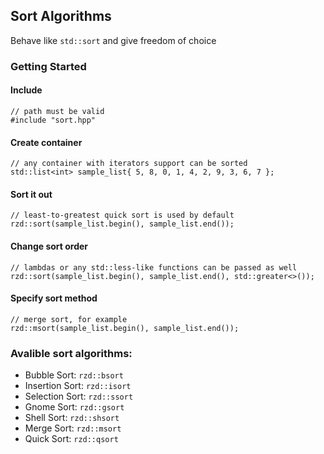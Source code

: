 ## Sort Algorithms
Behave like `std::sort` and give freedom of choice
### Getting Started
#### Include
```
// path must be valid
#include "sort.hpp"
```
#### Create container
```
// any container with iterators support can be sorted 
std::list<int> sample_list{ 5, 8, 0, 1, 4, 2, 9, 3, 6, 7 };
```
#### Sort it out
```
// least-to-greatest quick sort is used by default
rzd::sort(sample_list.begin(), sample_list.end());
```
#### Change sort order
```
// lambdas or any std::less-like functions can be passed as well
rzd::sort(sample_list.begin(), sample_list.end(), std::greater<>());
```
#### Specify sort method
```
// merge sort, for example
rzd::msort(sample_list.begin(), sample_list.end());
```
### Avalible sort algorithms:
 * Bubble Sort: `rzd::bsort`
 * Insertion Sort: `rzd::isort`
 * Selection Sort: `rzd::ssort`
 * Gnome Sort: `rzd::gsort`
 * Shell Sort: `rzd::shsort`
 * Merge Sort: `rzd::msort`
 * Quick Sort: `rzd::qsort`